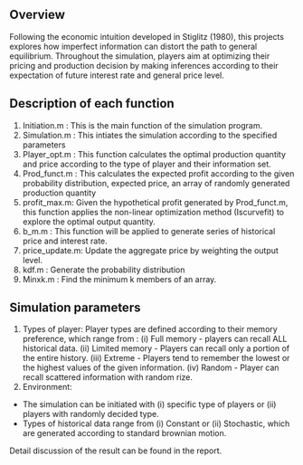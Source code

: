 Overview 
----------------------------
Following the economic intuition developed in Stiglitz (1980), this projects explores how imperfect information can distort the path to general equilibrium.
Throughout the simulation, players aim at optimizing their pricing and production decision by making inferences according to their expectation of future interest rate and general price level.

Description of each function
----------------------------
1. Initiation.m : This is the main function of the simulation program.
2. Simulation.m : This intiates the simulation according to the specified parameters
3. Player_opt.m : This function calculates the optimal production quantity and price according to the type of player and their information set. 
4. Prod_funct.m : This calculates the expected profit according to the given probability distribution, expected price, an array of randomly generated production quantity
5. profit_max.m: Given the hypothetical profit generated by Prod_funct.m, this function applies the non-linear optimization method (Iscurvefit) to explore the optimal output quantity. 
6. b_m.m       : This function will be applied to generate series of historical price and interest rate.
7. price_update.m: Update the aggregate price by weighting the output level.
8. kdf.m       : Generate the probability distribution 
9. Minxk.m     : Find the minimum k members of an array.


Simulation parameters
------------------------------
1. Types of player: Player types are defined according to their memory preference, which range from :
                      (i) Full memory - players can recall ALL historical data.
                      (ii)  Limited memory - Players can recall only a portion of the entire history.
                      (iii) Extreme   - Players tend to remember the lowest or the highest values of the given information.
                      (iv)  Random - Player can recall scattered information with random rize.
2. Environment: 
  - The simulation can be initiated with (i) specific type of players or (ii) players with randomly decided type.
  - Types of historical data range from (i) Constant or (ii) Stochastic, which are generated according to standard brownian motion.
  
  
  Detail discussion of the result can be found in the report.

